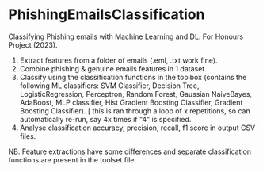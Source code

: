 # PhishingEmailsClassification
Classifying Phishing emails with Machine Learning and DL.
For Honours Project (2023).

1. Extract features from a folder of emails (.eml, .txt work fine).
2. Combine phishing & genuine emails features in 1 dataset.
3. Classify using the classification functions in the toolbox (contains the following ML classifiers: SVM Classifier, Decision Tree, LogisticRegression, Perceptron, Random Forest, Gaussian NaiveBayes, AdaBoost, MLP classifier, Hist Gradient Boosting Classifier, Gradient Boosting Classifier). [ this is ran through a loop of x repetitions, so can automatically re-run, say 4x times if "4" is specified.
4. Analyse classification accuracy, precision, recall, f1 score in output CSV files.

NB. Feature extractions have some differences and separate classification functions are present in the toolset file.

